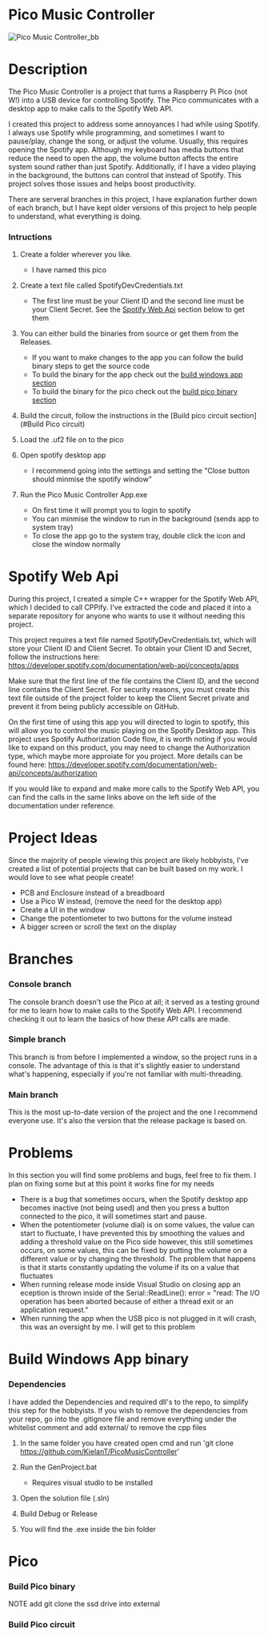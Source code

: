 # Pico Music Controller
![Pico Music Controller_bb](https://github.com/user-attachments/assets/9473e9f8-b7a4-4278-88f7-908a6b42bd45)


# Description
The Pico Music Controller is a project that turns a Raspberry Pi Pico (not W!) into a USB device for controlling Spotify. The Pico communicates with a desktop app to make calls to the Spotify Web API.

I created this project to address some annoyances I had while using Spotify. I always use Spotify while programming, and sometimes I want to pause/play, change the song, or adjust the volume. Usually, this requires opening the Spotify app. Although my keyboard has media buttons that reduce the need to open the app, the volume button affects the entire system sound rather than just Spotify. Additionally, if I have a video playing in the background, the buttons can control that instead of Spotify. This project solves those issues and helps boost productivity.

There are serveral branches in this project, I have explanation further down of each branch, but I have kept older versions of this project to help people to understand, what everything is doing.

### Intructions
1. Create a folder wherever you like.
    - I have named this pico 

2. Create a text file called SpotifyDevCredentials.txt
    - The first line must be your Client ID and the second line must be your Client Secret. See the [Spotify Web Api](#Spotify-Web-Api) section below to get them

3. You can either build the binaries from source or get them from the Releases.
    - If you want to make changes to the app you can follow the build binary steps to get the source code
    - To build the binary for the app check out the [build windows app section](#Build-Windows-App-binary)
    - To build the binary for the pico check out the [build pico binary section](#Build-Pico-binary)

4. Build the circuit, follow the instructions in the [Build pico circuit section](#Build Pico circuit)

5. Load the .uf2 file on to the pico

6. Open spotify desktop app
    - I recommend going into the settings and setting the "Close button should minmise the spotify window"

7. Run the Pico Music Controller App.exe 
    - On first time it will prompt you to login to spotify
    - You can minmise the window to run in the background (sends app to system tray)
    - To close the app go to the system tray, double click the icon and close the window normally

# Spotify Web Api
During this project, I created a simple C++ wrapper for the Spotify Web API, which I decided to call CPPify. I've extracted the code and placed it into a separate repository for anyone who wants to use it without needing this project.

This project requires a text file named SpotifyDevCredentials.txt, which will store your Client ID and Client Secret. To obtain your Client ID and Secret, follow the instructions here: https://developer.spotify.com/documentation/web-api/concepts/apps

Make sure that the first line of the file contains the Client ID, and the second line contains the Client Secret. For security reasons, you must create this text file outside of the project folder to keep the Client Secret private and prevent it from being publicly accessible on GitHub.

On the first time of using this app you will directed to login to spotify, this will allow you to control the music playing on the Spotify Desktop app. This project uses Spotify Authorization Code flow, it is worth noting if you would like to expand on this product, you may need to change the Authorization type, which maybe more approiate for you project. More details can be found here: https://developer.spotify.com/documentation/web-api/concepts/authorization

If you would like to expand and make more calls to the Spotify Web API, you can find the calls in the same links above on the left side of the documentation under reference. 

# Project Ideas 
Since the majority of people viewing this project are likely hobbyists, I’ve created a list of potential projects that can be built based on my work. I would love to see what people create!

- PCB and Enclosure instead of a breadboard
- Use a Pico W instead, (remove the need for the desktop app)
- Create a UI in the window 
- Change the potentiometer to two buttons for the volume instead
- A bigger screen or scroll the text on the display

# Branches

### Console branch
The console branch doesn't use the Pico at all; it served as a testing ground for me to learn how to make calls to the Spotify Web API. I recommend checking it out to learn the basics of how these API calls are made.

### Simple branch
This branch is from before I implemented a window, so the project runs in a console. The advantage of this is that it's slightly easier to understand what's happening, especially if you're not familiar with multi-threading.

### Main branch
This is the most up-to-date version of the project and the one I recommend everyone use. It's also the version that the release package is based on.

# Problems
In this section you will find some problems and bugs, feel free to fix them. I plan on fixing some but at this point it works fine for my needs

- There is a bug that sometimes occurs, when the Spotify desktop app becomes inactive (not being used) and then you press a button connected to the pico, it will sometimes start and pause.
- When the potentiometer (volume dial) is on some values, the value can start to fluctuate, I have prevented this by smoothing the values and adding a threshold value on the Pico side however, this still sometimes occurs, on some values, this can be fixed by putting the volume on a different value or by changing the threshold. The problem that happens is that it starts constantly updating the volume if its on a value that fluctuates
- When running release mode inside Visual Studio on closing app an eception is thrown inside of the  Serial::ReadLine(): error = "read: The I/O operation has been aborted because of either a thread exit or an application request."
- When running the app when the USB pico is not plugged in it will crash, this was an oversight by me. I will get to this problem


# Build Windows App binary 

### Dependencies 
I have added the Dependencies and required dll's to the repo, to simplify this step for the hobbyists. 
If you wish to remove the dependencies from your repo, go into the .gitignore file and remove everything under the whitelist comment and add external/ to remove the cpp files

1. In the same folder you have created open cmd and run 'git clone https://github.com/KielanT/PicoMusicController'

2. Run the GenProject.bat
    - Requires visual studio to be installed

3. Open the solution file (.sln)

4. Build Debug or Release

5. You will find the .exe inside the bin folder

# Pico

### Build Pico binary

NOTE add git clone the ssd drive into external

### Build Pico circuit




